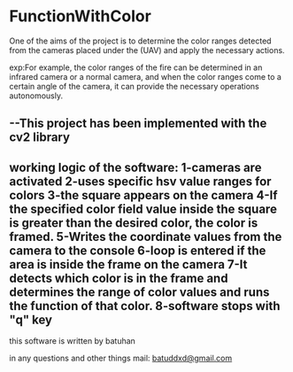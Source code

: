 # FunctionWithColor

One of the aims of the project is to determine the color ranges detected from the cameras placed under the (UAV) and apply the necessary actions.

exp:For example, the color ranges of the fire can be determined in an infrared camera or a normal camera, and when the color ranges come to a certain angle of the camera, it can provide the necessary operations autonomously.

--This project has been implemented with the cv2 library
---------------------------------------------------------------------------------------------------------------------------------
working logic of the software:
1-cameras are activated
2-uses specific hsv value ranges for colors 
3-the square appears on the camera
4-If the specified color field value inside the square is greater than the desired color, the color is framed.
5-Writes the coordinate values from the camera to the console
6-loop is entered if the area is inside the frame on the camera
7-It detects which color is in the frame and determines the range of color values and runs the function of that color.
8-software stops with "q" key
-----------------------------------------------------------------------------------------------------------------------------------

this software is written by batuhan

in any questions and other things mail: batuddxd@gmail.com





